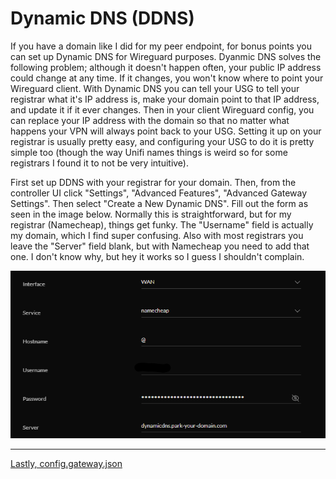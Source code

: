 # Dynamic DNS (DDNS)


If you have a domain like I did for my peer endpoint, for bonus points you can set up Dynamic DNS for Wireguard purposes. Dyanmic DNS solves the following problem; although it doesn't happen often, your public IP address could change at any time. If it changes, you won't know where to point your Wireguard client. With Dynamic DNS you can tell your USG to tell your registrar what it's IP address is, make your domain point to that IP address, and update it if it ever changes. Then in your client Wireguard config, you can replace your IP address with the domain so that no matter what happens your VPN will always point back to your USG. Setting it up on your registrar is usually pretty easy, and configuring your USG to do it is pretty simple too (though the way Unifi names things is weird so for some registrars I found it to not be very intuitive).


First set up DDNS with your registrar for your domain. Then, from the controller UI click "Settings", "Advanced Features", "Advanced Gateway Settings". Then select "Create a New Dynamic DNS". Fill out the form as seen in the image below. Normally this is straightforward, but for my registrar (Namecheap), things get funky. The "Username" field is actually my domain, which I find super confusing. Also with most registrars you leave the "Server" field blank, but with Namecheap you need to add that one. I don't know why, but hey it works so I guess I shouldn't complain.


![](/docs/images/ddns.png)


---
[Lastly, config.gateway.json](https://github.com/kmanc/unifi_network_setup/blob/main/config.gateway.json.md)